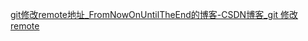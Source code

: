 [git修改remote地址_FromNowOnUntilTheEnd的博客-CSDN博客_git 修改remote](https://blog.csdn.net/qq_36688143/article/details/88540657)

